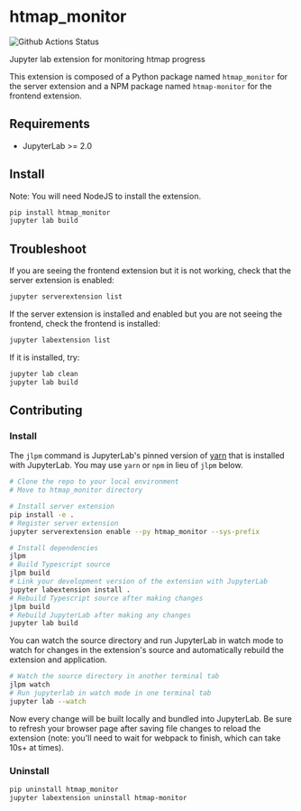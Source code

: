 # htmap_monitor

![Github Actions Status](https://github.com/elin1231/htmap_monitor/workflows/Build/badge.svg)

Jupyter lab extension for monitoring htmap progress


This extension is composed of a Python package named `htmap_monitor`
for the server extension and a NPM package named `htmap-monitor`
for the frontend extension.


## Requirements

* JupyterLab >= 2.0

## Install

Note: You will need NodeJS to install the extension.

```bash
pip install htmap_monitor
jupyter lab build
```

## Troubleshoot

If you are seeing the frontend extension but it is not working, check
that the server extension is enabled:

```bash
jupyter serverextension list
```

If the server extension is installed and enabled but you are not seeing
the frontend, check the frontend is installed:

```bash
jupyter labextension list
```

If it is installed, try:

```bash
jupyter lab clean
jupyter lab build
```

## Contributing

### Install

The `jlpm` command is JupyterLab's pinned version of
[yarn](https://yarnpkg.com/) that is installed with JupyterLab. You may use
`yarn` or `npm` in lieu of `jlpm` below.

```bash
# Clone the repo to your local environment
# Move to htmap_monitor directory

# Install server extension
pip install -e .
# Register server extension
jupyter serverextension enable --py htmap_monitor --sys-prefix

# Install dependencies
jlpm
# Build Typescript source
jlpm build
# Link your development version of the extension with JupyterLab
jupyter labextension install .
# Rebuild Typescript source after making changes
jlpm build
# Rebuild JupyterLab after making any changes
jupyter lab build
```

You can watch the source directory and run JupyterLab in watch mode to watch for changes in the extension's source and automatically rebuild the extension and application.

```bash
# Watch the source directory in another terminal tab
jlpm watch
# Run jupyterlab in watch mode in one terminal tab
jupyter lab --watch
```

Now every change will be built locally and bundled into JupyterLab. Be sure to refresh your browser page after saving file changes to reload the extension (note: you'll need to wait for webpack to finish, which can take 10s+ at times).

### Uninstall

```bash
pip uninstall htmap_monitor
jupyter labextension uninstall htmap-monitor
```

